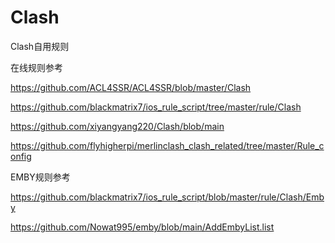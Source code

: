 # Clash
Clash自用规则

在线规则参考

https://github.com/ACL4SSR/ACL4SSR/blob/master/Clash

https://github.com/blackmatrix7/ios_rule_script/tree/master/rule/Clash

https://github.com/xiyangyang220/Clash/blob/main

https://github.com/flyhigherpi/merlinclash_clash_related/tree/master/Rule_config

EMBY规则参考

https://github.com/blackmatrix7/ios_rule_script/blob/master/rule/Clash/Emby

https://github.com/Nowat995/emby/blob/main/AddEmbyList.list


